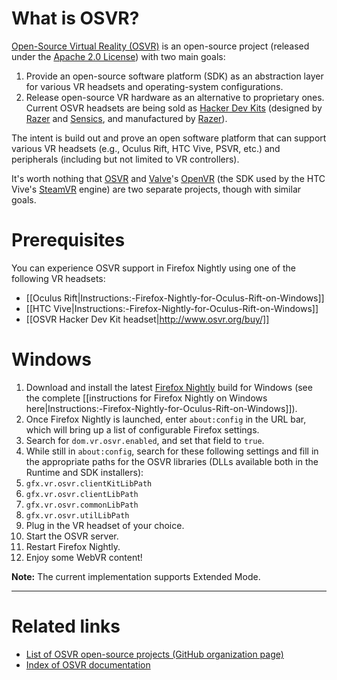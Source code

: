 # What is OSVR?

[Open-Source Virtual Reality (OSVR)](http://www.osvr.org/) is an open-source project (released under the [Apache 2.0 License](https://www.apache.org/licenses/LICENSE-2.0)) with two main goals:

1. Provide an open-source software platform (SDK) as an abstraction layer for various VR headsets and operating-system configurations.
2. Release open-source VR hardware as an alternative to proprietary ones. Current OSVR headsets are being sold as [Hacker Dev Kits](http://www.osvr.org/buy/) (designed by [Razer](http://www.razerzone.com/) and [Sensics](http://sensics.com/), and manufactured by [Razer](http://www.razerzone.com/)).

The intent is build out and prove an open software platform that can support various VR headsets (e.g., Oculus Rift, HTC Vive, PSVR, etc.) and peripherals (including but not limited to VR controllers).

It's worth nothing that [OSVR](http://www.osvr.org/) and [Valve](http://www.valvesoftware.com/)'s [OpenVR](https://github.com/ValveSoftware/openvr) (the SDK used by the HTC Vive's [SteamVR](http://store.steampowered.com/steamvr) engine) are two separate projects, though with similar goals.

# Prerequisites

You can experience OSVR support in Firefox Nightly using one of the following VR headsets:

* [[Oculus Rift|Instructions:-Firefox-Nightly-for-Oculus-Rift-on-Windows]]
* [[HTC Vive|Instructions:-Firefox-Nightly-for-Oculus-Rift-on-Windows]]
* [[OSVR Hacker Dev Kit headset|http://www.osvr.org/buy/]]

# Windows

1. Download and install the latest [Firefox Nightly](https://nightly.mozilla.org/) build for Windows (see the complete [[instructions for Firefox Nightly on Windows here|Instructions:-Firefox-Nightly-for-Oculus-Rift-on-Windows]]).
2. Once Firefox Nightly is launched, enter `about:config` in the URL bar, which will bring up a list of configurable Firefox settings.
3. Search for `dom.vr.osvr.enabled`, and set that field to `true`.
4. While still in `about:config`, search for these following settings and fill in the appropriate paths for the OSVR libraries (DLLs available both in the Runtime and SDK installers):
  1. `gfx.vr.osvr.clientKitLibPath`
  2. `gfx.vr.osvr.clientLibPath`
  3. `gfx.vr.osvr.commonLibPath`
  4. `gfx.vr.osvr.utilLibPath`
5. Plug in the VR headset of your choice.
6. Start the OSVR server.
7. Restart Firefox Nightly.
8. Enjoy some WebVR content!

**Note:** The current implementation supports Extended Mode.

<hr>

# Related links

* [List of OSVR open-source projects (GitHub organization page)](https://github.com/OSVR/)
* [Index of OSVR documentation](https://github.com/OSVR/OSVR-Docs/)
